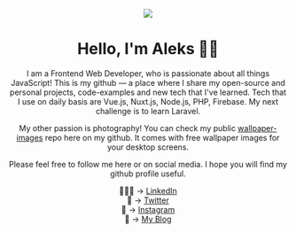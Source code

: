 <p align="center">
  <img src="https://res.cloudinary.com/suv4o/image/upload/q_auto,f_auto,w_750,e_sharpen:100/v1618489761/blog/portrait"/>
</p>

<h1 align="center">Hello, I'm Aleks 👋🏻</h1>

<p align="center">
I am a Frontend Web Developer, who is passionate about all things JavaScript! This is my github — a place where I share my open-source and personal projects, code-examples and new tech that I've learned. Tech that I use on daily basis are Vue.js, Nuxt.js, Node.js, PHP, Firebase. My next challenge is to learn Laravel.
</p>
<p align="center">
My other passion is photography! You can check my public <a href="https://github.com/Suv4o/wallpaper-images">wallpaper-images</a> repo here on my github. It comes with free wallpaper images for your desktop screens.
</p>
<p align="center">
Please feel free to follow me here or on social media. I hope you will find my github profile useful.
</p>
<div align="center">
👨🏻‍💼 → <a href="https://www.linkedin.com/in/aleksandar-trpkovski/">LinkedIn</a>
</div>
<div align="center">
🤝 → <a href="https://twitter.com/aleks_trpkovski">Twitter</a>
</div>
<div align="center">
📸 → <a href="https://www.instagram.com/aleksandar_trpkovski/">Instagram</a>
</div>
<div align="center">
📝 → <a href="https://www.trpkovski.com/">My Blog</a>
</div>
